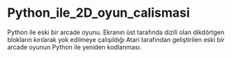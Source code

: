 # Python_ile_2D_oyun_calismasi
Python ile eski bir arcade oyunu. Ekranın üst tarafında dizili olan dikdörtgen blokların kırılarak yok edilmeye çalışıldığı Atari tarafından geliştirilen eski bir arcade oyunun Python  ile yeniden kodlanması. 
